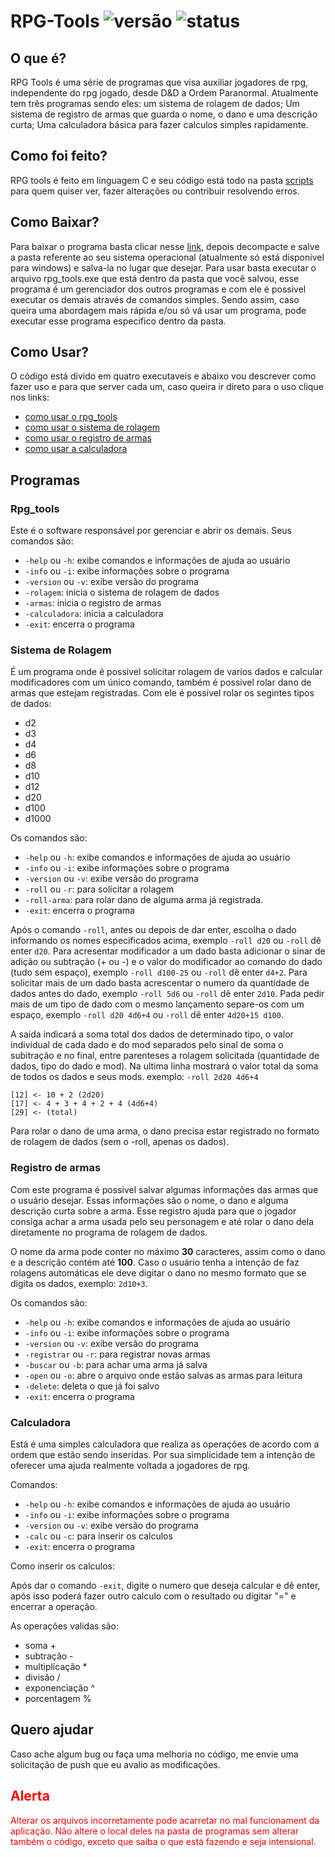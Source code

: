 # RPG-Tools ![versão](https://img.shields.io/badge/vers%C3%A3o-1.0.0-blue?style=flat-square) ![status](https://img.shields.io/badge/status-em%20desenvolvimento-brightgreen?style=flat-square)

## O que é?

RPG Tools é uma série de programas que visa auxiliar jogadores de rpg, independente do rpg jogado, desde D&D a Ordem Paranormal. Atualmente tem três programas sendo eles: um sistema de rolagem de dados; Um sistema de registro de armas que guarda o nome, o dano e uma descrição curta; Uma calculadora básica para fazer calculos simples rapidamente. 

## Como foi feito?

RPG tools é feito em linguagem C e seu código está todo na pasta [scripts](https://github.com/El0y-C0SM0/RPG-Tools/tree/main/scripts) para quem quiser ver, fazer alterações ou contribuir resolvendo erros.

## Como Baixar?

Para baixar o programa basta clicar nesse [link](https://github.com/El0y-C0SM0/RPG-Tools/archive/refs/heads/main.zip), depois decompacte e salve a pasta referente ao seu sistema operacional (atualmente só está disponivel para windows) e salva-la no lugar que desejar. Para usar basta executar o arquivo rpg_tools.exe que está dentro da pasta que você salvou, esse programa é um gerenciador dos outros programas e com ele é possivel executar os demais através de comandos simples. Sendo assim, caso queira uma abordagem mais rápida e/ou só vá usar um programa, pode executar esse programa especifico dentro da pasta.

## Como Usar?

O código está divido em quatro executaveis e abaixo vou descrever como fazer uso e para que server cada um, caso queira ir direto para o uso clique nos links:

- [como usar o rpg_tools](#rpg-tools-comandos)
- [como usar o sistema de rolagem](#rolagem-comandos)
- [como usar o registro de armas](#registro-comandos)
- [como usar a calculadora](#calculadora-comandos)

## Programas
### Rpg_tools

<p id="rpg-tools-comandos">Este é o software responsável por gerenciar e abrir os demais. Seus comandos são:</p> 

- `-help` ou `-h`: exibe comandos e informações de ajuda ao usuário
- `-info` ou `-i`: exibe informações sobre o programa
- `-version` ou `-v`: exibe versão do programa
- `-rolagem`: inicia o sistema de rolagem de dados
- `-armas`: inicia o registro de armas
- `-calculadora`: inicia a calculadora
- `-exit`: encerra o programa

### Sistema de Rolagem

É um programa onde é possivel solicitar rolagem de varios dados e calcular modificadores com um único comando, também é possivel rolar dano de armas que estejam registradas.
Com ele é possivel rolar os segintes tipos de dados:

- d2
- d3
- d4
- d6
- d8
- d10
- d12
- d20
- d100
- d1000

<p id="rolagem-comandos">Os comandos são:</p>

- `-help` ou `-h`: exibe comandos e informações de ajuda ao usuário
- `-info` ou `-i`: exibe informações sobre o programa
- `-version` ou `-v`: exibe versão do programa
- `-roll` ou `-r`: para solicitar a rolagem
- `-roll-arma`: para rolar dano de alguma arma já registrada.
- `-exit`: encerra o programa

Após o comando `-roll`, antes ou depois de dar enter, escolha o dado informando os nomes especificados acima, exemplo `-roll d20` ou `-roll` dê enter `d20`.
Para acresentar modificador a um dado basta adicionar o sinar de adição ou subtração (+ ou -) e o valor do modificador ao comando do dado (tudo sem espaço), exemplo `-roll d100-25` ou `-roll` dê enter `d4+2`.
Para solicitar mais de um dado basta acrescentar o numero da quantidade de dados antes do dado, exemplo `-roll 5d6` ou `-roll` dê enter `2d10`.
Pada pedir mais de um tipo de dado com o mesmo lançamento separe-os com um espaço, exemplo `-roll d20 4d6+4` ou `-roll` dê enter `4d20+15 d100`.

A saida indicará a soma total dos dados de determinado tipo, o valor individual de cada dado e do mod separados pelo sinal de soma o subitração e no final, entre parenteses a rolagem solicitada (quantidade de dados, tipo do dado e mod). Na ultima linha mostrará o valor total da soma de todos os dados e seus mods. exemplo:
`-roll 2d20 4d6+4`

    [12] <- 10 + 2 (2d20)
    [17] <- 4 + 3 + 4 + 2 + 4 (4d6+4)
    [29] <- (total)

Para rolar o dano de uma arma, o dano precisa estar registrado no formato de rolagem de dados (sem o -roll, apenas os dados). 

### Registro de armas

Com este programa é possivel salvar algumas informações das armas que o usuário desejar. Essas informações são o nome, o dano e alguma descrição curta sobre a arma. Esse registro ajuda para que o jogador consiga achar a arma usada pelo seu personagem e até rolar o dano dela diretamente no programa de rolagem de dados.

O nome da arma pode conter no máximo **30** caracteres, assim como o dano e a descrição contém até **100**. Caso o usuário tenha a intenção de faz rolagens automáticas ele deve digitar o dano no mesmo formato que se digita os dados, exemplo: `2d10+3`.

<p id="registro-comandos">Os comandos são:</p>

- `-help` ou `-h`: exibe comandos e informações de ajuda ao usuário
- `-info` ou `-i`: exibe informações sobre o programa
- `-version` ou `-v`: exibe versão do programa
- `-registrar` ou `-r`: para registrar novas armas
- `-buscar` ou `-b`: para achar uma arma já salva
- `-open` ou `-o`: abre o arquivo onde estão salvas as armas para leitura
- `-delete`: deleta o que já foi salvo
- `-exit`: encerra o programa

### Calculadora

Está é uma simples calculadora que realiza as operações de acordo com a ordem que estão sendo inseridas. Por sua simplicidade tem a intenção de oferecer uma ajuda realmente voltada a jogadores de rpg.

<p id="calculadora-comandos">Comandos:</p>

- `-help` ou `-h`: exibe comandos e informações de ajuda ao usuário
- `-info` ou `-i`: exibe informações sobre o programa
- `-version` ou `-v`: exibe versão do programa
- `-calc` ou `-c`: para inserir os calculos
- `-exit`: encerra o programa

Como inserir os calculos:

Após dar o comando `-exit`, digite o numero que deseja calcular e dê enter, após isso poderá fazer outro calculo com o resultado ou digitar "=" e encerrar a operação.

As operações validas são:

- soma +
- subtração -
- multiplicação *
- divisão /
- exponenciação ^
- porcentagem %

## Quero ajudar

Caso ache algum bug ou faça uma melhoria no código, me envie uma solicitação de push que eu avalio as modificações.

<h2 style="color:red">Alerta</h2>

<p style="color:red">Alterar os arquivos incorretamente pode acarretar no mal funcionament da aplicação. Não altere o local deles na pasta de programas sem alterar também o código, exceto que saiba o que está fazendo e seja intensional.</p>
